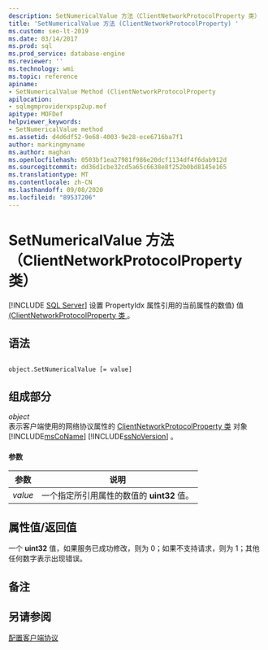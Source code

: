 ```yaml
---
description: SetNumericalValue 方法（ClientNetworkProtocolProperty 类）
title: 'SetNumericalValue 方法 (ClientNetworkProtocolProperty) '
ms.custom: seo-lt-2019
ms.date: 03/14/2017
ms.prod: sql
ms.prod_service: database-engine
ms.reviewer: ''
ms.technology: wmi
ms.topic: reference
apiname:
- SetNumericalValue Method (ClientNetworkProtocolProperty
apilocation:
- sqlmgmproviderxpsp2up.mof
apitype: MOFDef
helpviewer_keywords:
- SetNumericalValue method
ms.assetid: d4d6df52-9e68-4003-9e28-ece6716ba7f1
author: markingmyname
ms.author: maghan
ms.openlocfilehash: 0503bf1ea27981f986e20dcf1134df4f6dab912d
ms.sourcegitcommit: dd36d1cbe32cd5a65c6638e8f252b0bd8145e165
ms.translationtype: MT
ms.contentlocale: zh-CN
ms.lasthandoff: 09/08/2020
ms.locfileid: "89537206"
---
```

# <a name="setnumericalvalue-method-clientnetworkprotocolproperty-class"></a>SetNumericalValue 方法（ClientNetworkProtocolProperty 类）
[!INCLUDE [SQL Server](../../../includes/applies-to-version/sqlserver.md)]
  设置 PropertyIdx 属性引用的当前属性的数值) 值 [ (ClientNetworkProtocolProperty 类 ](../../../relational-databases/wmi-provider-configuration-classes/clientnetworkprotocolproperty-class/propertyidx-property-clientnetworkprotocolproperty-class.md) 。  
  
## <a name="syntax"></a>语法  
  
```  
  
object.SetNumericalValue [= value]  
```  
  
## <a name="parts"></a>组成部分  
 *object*  
 表示客户端使用的网络协议属性的 [ClientNetworkProtocolProperty 类](../../../relational-databases/wmi-provider-configuration-classes/clientnetworkprotocolproperty-class/clientnetworkprotocolproperty-class.md) 对象 [!INCLUDE[msCoName](../../../includes/msconame-md.md)] [!INCLUDE[ssNoVersion](../../../includes/ssnoversion-md.md)] 。  
  
#### <a name="parameters"></a>参数  
  
|参数|说明|  
|---------------|-----------------|  
|*value*|一个指定所引用属性的数值的 **uint32** 值。|  
  
## <a name="property-valuereturn-value"></a>属性值/返回值  
 一个 **uint32** 值，如果服务已成功修改，则为 0；如果不支持请求，则为 1；其他任何数字表示出现错误。  
  
## <a name="remarks"></a>备注  
  
## <a name="see-also"></a>另请参阅  
 [配置客户端协议](../../../database-engine/configure-windows/configure-client-protocols.md)  
  
  

